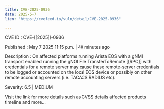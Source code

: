 ```yaml
---
title: CVE-2025-0936
date: 2025-5-7
lien: "https://cvefeed.io/vuln/detail/CVE-2025-0936"

---
```


CVE ID : CVE-[[2025]]-0936

Published :  May 7
2025
11:15 p.m. | 40 minutes ago

Description : On affected platforms running Arista EOS with a gNMI transport enabled
running the gNOI File TransferToRemote  [[RPC]] with credentials for a remote server may cause these remote-server credentials to be logged or accounted on the local EOS device or possibly on other remote accounting servers (i.e. TACACS
RADIUS
etc).

Severity: 6.5 | MEDIUM

Visit the link for more details
such as CVSS details
affected products
timeline
and more...
